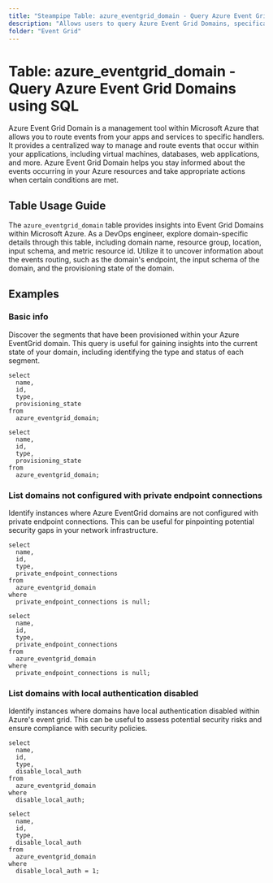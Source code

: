 ```yaml
---
title: "Steampipe Table: azure_eventgrid_domain - Query Azure Event Grid Domains using SQL"
description: "Allows users to query Azure Event Grid Domains, specifically providing details about the domain name, resource group, location, input schema, metric resource id, and other related data."
folder: "Event Grid"
---
```


# Table: azure_eventgrid_domain - Query Azure Event Grid Domains using SQL

Azure Event Grid Domain is a management tool within Microsoft Azure that allows you to route events from your apps and services to specific handlers. It provides a centralized way to manage and route events that occur within your applications, including virtual machines, databases, web applications, and more. Azure Event Grid Domain helps you stay informed about the events occurring in your Azure resources and take appropriate actions when certain conditions are met.

## Table Usage Guide

The `azure_eventgrid_domain` table provides insights into Event Grid Domains within Microsoft Azure. As a DevOps engineer, explore domain-specific details through this table, including domain name, resource group, location, input schema, and metric resource id. Utilize it to uncover information about the events routing, such as the domain's endpoint, the input schema of the domain, and the provisioning state of the domain.

## Examples

### Basic info
Discover the segments that have been provisioned within your Azure EventGrid domain. This query is useful for gaining insights into the current state of your domain, including identifying the type and status of each segment.

```sql+postgres
select
  name,
  id,
  type,
  provisioning_state
from
  azure_eventgrid_domain;
```

```sql+sqlite
select
  name,
  id,
  type,
  provisioning_state
from
  azure_eventgrid_domain;
```

### List domains not configured with private endpoint connections
Identify instances where Azure EventGrid domains are not configured with private endpoint connections. This can be useful for pinpointing potential security gaps in your network infrastructure.

```sql+postgres
select
  name,
  id,
  type,
  private_endpoint_connections
from
  azure_eventgrid_domain
where
  private_endpoint_connections is null;
```

```sql+sqlite
select
  name,
  id,
  type,
  private_endpoint_connections
from
  azure_eventgrid_domain
where
  private_endpoint_connections is null;
```

### List domains with local authentication disabled
Identify instances where domains have local authentication disabled within Azure's event grid. This can be useful to assess potential security risks and ensure compliance with security policies.

```sql+postgres
select
  name,
  id,
  type,
  disable_local_auth
from
  azure_eventgrid_domain
where
  disable_local_auth;
```

```sql+sqlite
select
  name,
  id,
  type,
  disable_local_auth
from
  azure_eventgrid_domain
where
  disable_local_auth = 1;
```
